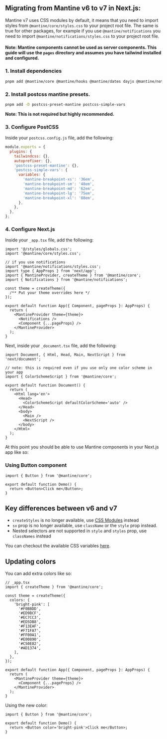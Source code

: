 ## Migrating from Mantine v6 to v7 in Next.js:

Mantine v7 uses CSS modules by default, it means that you need to import styles from `@mantine/core/styles.css` to your project root file. The same is true for other packages, for example if you use `@mantine/notifications` you need to import `@mantine/notifications/styles.css` to your project root file.

#### Note: Mantine components cannot be used as server components. This guide will use the `pages` directory and assumes you have tailwind installed and configured.

### 1. Install dependencies

```sh
pnpm add @mantine/core @mantine/hooks @mantine/dates dayjs @mantine/notifications @mantine/dropzone @mantine/modals
```

### 2. Install postcss mantine presets.

```sh
pnpm add -D postcss-preset-mantine postcss-simple-vars
```

**Note: This is not required but highly recommended.**

### 3. Configure PostCSS

Inside your `postcss.config.js` file, add the following:

```js
module.exports = {
  plugins: {
    tailwindcss: {},
    autoprefixer: {},
    'postcss-preset-mantine': {},
    'postcss-simple-vars': {
      variables: {
        'mantine-breakpoint-xs': '36em',
        'mantine-breakpoint-sm': '48em',
        'mantine-breakpoint-md': '62em',
        'mantine-breakpoint-lg': '75em',
        'mantine-breakpoint-xl': '88em',
      },
    },
  },
};
```

### 4. Configure Next.js

Inside your `_app.tsx` file, add the following:

```tsx
import '@/styles/globals.css';
import '@mantine/core/styles.css';

// if you use notifications
import '@mantine/notifications/styles.css';
import type { AppProps } from 'next/app';
import { MantineProvider, createTheme } from '@mantine/core';
import { Notifications } from '@mantine/notifications';

const theme = createTheme({
  /** Put your theme overrides here */
});

export default function App({ Component, pageProps }: AppProps) {
  return (
    <MantineProvider theme={theme}>
      <Notifications />
      <Component {...pageProps} />
    </MantineProvider>
  );
}
```

Next, inside your `_document.tsx` file, add the following:

```tsx
import Document, { Html, Head, Main, NextScript } from 'next/document';

// note: this is required even if you use only one color scheme in your app
import { ColorSchemeScript } from '@mantine/core';

export default function Document() {
  return (
    <Html lang='en'>
      <Head>
        <ColorSchemeScript defaultColorScheme='auto' />
      </Head>
      <body>
        <Main />
        <NextScript />
      </body>
    </Html>
  );
}
```

At this point you should be able to use Mantine components in your Next.js app like so:

### Using Button component

```tsx
import { Button } from '@mantine/core';

export default function Demo() {
  return <Button>Click me</Button>;
}
```

## Key differences between v6 and v7

- `createStyles` is no longer available, use [CSS Modules](https://mantine.dev/styles/css-modules/) instead
- `sx` prop is no longer available, use `className` or the `style` prop instead.
- Nested selectors are not supported in `style` and `styles` prop, use `classNames` instead

You can checkout the available CSS variables [here](https://mantine.dev/styles/css-variables/).

## Updating colors

You can add extra colors like so:

```tsx
// _app.tsx
import { createTheme } from '@mantine/core';

const theme = createTheme({
  colors: {
    'bright-pink': [
      '#F0BBDD',
      '#ED9BCF',
      '#EC7CC3',
      '#ED5DB8',
      '#F13EAF',
      '#F71FA7',
      '#FF00A1',
      '#E00890',
      '#C50E82',
      '#AD1374',
    ],
  },
});

export default function App({ Component, pageProps }: AppProps) {
  return (
    <MantineProvider theme={theme}>
      <Component {...pageProps} />
    </MantineProvider>
  );
}
```

Using the new color:

```tsx
import { Button } from '@mantine/core';

export default function Demo() {
  return <Button color='bright-pink'>Click me</Button>;
}
```
